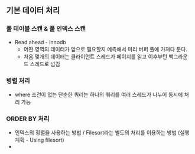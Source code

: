 ## 기본 데이터 처리
### 풀 테이블 스캔 & 풀 인덱스 스캔
- Read ahead - innodb
  - 어떤 영역의 데이터가 앞으로 필요할지 예측해서 미리 버퍼 풀에 가져다 둔다.
  - 처음 몇개의 데이터는 클라이언트 스레드가 페이지를 읽고 이후부턴 백그라운드 스레드로 넘김

### 병렬 처리
- where 조건이 없는 단순한 쿼리는 하나의 쿼리를 여러 스레드가 나누어 동시에 처리 가능

### ORDER BY 처리
- 인덱스의 정렬을 사용하는 방법 / Filesort라는 별도의 처리를 이용하는 방법 (실행계획 - Using filesort)
- 
